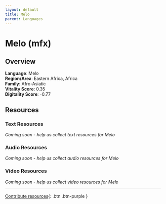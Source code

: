 ```yaml
---
layout: default
title: Melo
parent: Languages
---
```


# Melo (mfx)

## Overview

**Language**: Melo  
**Region/Area**: Eastern Africa, Africa  
**Family**: Afro-Asiatic  
**Vitality Score**: 0.35  
**Digitality Score**: -0.77  

## Resources

### Text Resources
*Coming soon - help us collect text resources for Melo*

### Audio Resources
*Coming soon - help us collect audio resources for Melo*

### Video Resources
*Coming soon - help us collect video resources for Melo*

---

[Contribute resources](https://fairtrain.github.io/){: .btn .btn-purple }
